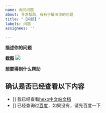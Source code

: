 ```yaml
---
name: 询问问题
about: 寻求帮助，有利于解决你的问题
title: "【问题】"
labels: 问题
assignees: ''

---
```


**描述你的问题**


**截图**
![](图片地址)


**想要得到什么帮助**

## 确认是否已经查看以下内容 <!-- 我确认我已经查看了 -->
<!-- Change [ ] to [x] to select (将 [ ] 换成 [x] 来选择) -->

- [] 我已经查看[hexo中文站文档]() 
- [] 已经查询过[百度](https://www.baidu.com/)，如果没有，请先百度一下
